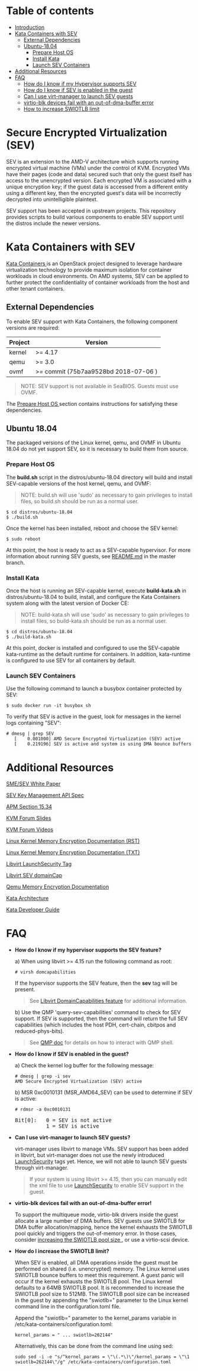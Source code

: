 # Table of contents
* [ Introduction ](#intro)
* [ Kata Containers with SEV ](#kata-sev)
  * [ External Dependencies ](#kata-deps)
  * [ Ubuntu-18.04 ](#ubuntu18)
    * [ Prepare Host OS ](#ubuntu18-kata-host)
    * [ Install Kata ](#ubuntu18-kata-install)
    * [ Launch SEV Containers ](#ubuntu18-kata-launch)
* [ Additional Resources ](#resources)
* [ FAQ ](#faq)
  * [ How do I know if my Hypervisor supports SEV ](#faq-1)
  * [ How do I know if SEV is enabled in the guest ](#faq-2)
  * [ Can I use virt-manager to launch SEV guests ](#faq-3)
  * [ virtio-blk devices fail with an out-of-dma-buffer error ](#faq-4)
  * [ How to increase SWIOTLB limit ](#faq-5)
  
<a name="intro"></a>
# Secure Encrypted Virtualization (SEV)

SEV is an extension to the AMD-V architecture which supports running encrypted
virtual machine (VMs) under the control of KVM. Encrypted VMs have their pages
(code and data) secured such that only the guest itself has access to the
unencrypted version. Each encrypted VM is associated with a unique encryption
key; if the guest data is accessed from a different entity using a different key,
then the encrypted guest's data will be incorrectly decrypted into unintelligible
plaintext.

SEV support has been accepted in upstream projects. This repository provides
scripts to build various components to enable SEV support until the distros
include the newer versions.

<a name="kata-sev"></a>
# Kata Containers with SEV

[ Kata Containers ](https://katacontainers.io) is an OpenStack project designed to leverage hardware virtualization technology to provide maximum isolation for container workloads in cloud environments. On AMD systems, SEV can be applied to further protect the confidentiality of container workloads from the host and other tenant containers.

<a name="kata-deps"></a>
## External Dependencies

To enable SEV support with Kata Containers, the following component versions are required:

| Project       | Version                              |
|---------------|--------------------------------------|
| kernel        | >= 4.17                              |
| qemu          | >= 3.0                               |
| ovmf          | >= commit (75b7aa9528bd 2018-07-06 ) |

> NOTE: SEV support is not available in SeaBIOS. Guests must use OVMF.

The [ Prepare Host OS ](#ubuntu18-kata-host) section contains instructions for satisfying these dependencies.

<a name="ubuntu18"></a>
## Ubuntu 18.04

The packaged versions of the Linux kernel, qemu, and OVMF in Ubuntu 18.04 do not yet support SEV, so it is necessary to build them from source.

<a name="ubuntu18-kata-host"></a>
### Prepare Host OS

The **build.sh** script in the distros/ubuntu-18.04 directory will build and install SEV-capable versions of the host kernel, qemu, and OVMF:

> NOTE: build.sh will use 'sudo' as necessary to gain privileges to install files, so build.sh should be run as a normal user.

```
$ cd distros/ubuntu-18.04
$ ./build.sh
```

Once the kernel has been installed, reboot and choose the SEV kernel:

```
$ sudo reboot
```

At this point, the host is ready to act as a SEV-capable hypervisor. For more information about running SEV guests, see [README.md](https://github.com/AMDESE/AMDSEV/blob/master/README.md) in the master branch.

<a name="ubuntu18-kata-install"></a>
### Install Kata

Once the host is running an SEV-capable kernel, execute **build-kata.sh** in distros/ubuntu-18.04 to build, install, and configure the Kata Containers system along with the latest version of Docker CE:

> NOTE: build-kata.sh will use 'sudo' as necessary to gain privileges to install files, so build-kata.sh should be run as a normal user.

```
$ cd distros/ubuntu-18.04
$ ./build-kata.sh
```

At this point, docker is installed and configured to use the SEV-capable kata-runtime as the default runtime for containers. In addition, kata-runtime is configured to use SEV for all containers by default.

<a name="ubuntu18-kata-launch"></a>
### Launch SEV Containers

Use the following command to launch a busybox container protected by SEV:

```
$ sudo docker run -it busybox sh
```

To verify that SEV is active in the guest, look for messages in the kernel logs containing "SEV":

```
# dmesg | grep SEV
   [    0.001000] AMD Secure Encrypted Virtualization (SEV) active
   [    0.219196] SEV is active and system is using DMA bounce buffers
```

<a name="resources"></a>
# Additional Resources

[SME/SEV White Paper](http://amd-dev.wpengine.netdna-cdn.com/wordpress/media/2013/12/AMD_Memory_Encryption_Whitepaper_v7-Public.pdf)

[SEV Key Management API Spec](http://support.amd.com/TechDocs/55766_SEV-KM%20API_Specification.pdf)

[APM Section 15.34](http://support.amd.com/TechDocs/24593.pdf)

[KVM Forum Slides](http://www.linux-kvm.org/images/7/74/02x08A-Thomas_Lendacky-AMDs_Virtualizatoin_Memory_Encryption_Technology.pdf)

[KVM Forum Videos](https://www.youtube.com/watch?v=RcvQ1xN55Ew)

[Linux Kernel Memory Encryption Documentation (RST)](https://elixir.bootlin.com/linux/latest/source/Documentation/virtual/kvm/amd-memory-encryption.rst)

[Linux Kernel Memory Encryption Documentation (TXT)](https://elixir.bootlin.com/linux/latest/source/Documentation/x86/amd-memory-encryption.txt)

[Libvirt LaunchSecurity Tag](https://libvirt.org/formatdomain.html#sev)

[Libvirt SEV domainCap](https://libvirt.org/formatdomaincaps.html#elementsSEV)

[Qemu Memory Encryption Documentation](https://git.qemu.org/?p=qemu.git;a=blob;f=docs/amd-memory-encryption.txt;h=f483795eaafed8409b1e96806ca743354338c9dc;hb=HEAD)

[Kata Architecture](https://github.com/kata-containers/documentation/blob/master/architecture.md)

[Kata Developer Guide](https://github.com/kata-containers/documentation/blob/master/Developer-Guide.md)

<a name="faq"></a>
# FAQ

<a name="faq-1"></a>
 * **How do I know if my hypervisor supports the SEV feature?**

   a) When using libvirt >= 4.15 run the following command as root:

   ```
   # virsh domcapabilities
   ```

   If the hypervisor supports the SEV feature, then the **sev** tag will be present.

   > See [Libvirt DomainCapabilities feature](https://libvirt.org/formatdomaincaps.html#elementsSEV) for additional information.

   b) Use the QMP 'query-sev-capabilities' command to check for SEV support. If SEV is supported, then the command will return the full SEV capabilities (which includes the host PDH, cert-chain, cbitpos and reduced-phys-bits).

   > See [QMP doc](https://github.com/qemu/qemu/blob/master/docs/devel/writing-qmp-commands.txt) for details on how to interact with QMP shell.

<a name="faq-2"></a>
 * **How do I know if SEV is enabled in the guest?**
 
   a) Check the kernel log buffer for the following message:

   ```
   # dmesg | grep -i sev
   AMD Secure Encrypted Virtualization (SEV) active
   ```

   b) MSR 0xc0010131 (MSR_AMD64_SEV) can be used to determine if SEV is active:

   ```
   # rdmsr -a 0xc0010131
   ```
   <pre>
   Bit[0]:   0 = SEV is not active
             1 = SEV is active
   </pre>

<a name="faq-3"></a>
 * **Can I use virt-manager to launch SEV guests?**

   virt-manager uses libvirt to manage VMs. SEV support has been added in libvirt, but virt-manager does not use the newly introduced [LaunchSecurity](https://libvirt.org/formatdomain.html#sev) tags yet. Hence, we will not able to launch SEV guests through virt-manager.
   >   If your system is using libvirt >= 4.15, then you can manually edit the xml file to use [LaunchSecurity](https://libvirt.org/formatdomain.html#sev) to enable SEV support in the guest.

<a name="faq-4"></a>
 * **virtio-blk devices fail with an out-of-dma-buffer error!**

   To support the multiqueue mode, virtio-blk drivers inside the guest allocate a large number of DMA buffers. SEV guests use SWIOTLB for DMA buffer allocation/mapping, hence the kernel exhausts the SWIOTLB pool quickly and triggers the out-of-memory error. In those cases, consider [ increasing the SWIOTLB pool size ](#faq-5), or use a virtio-scsi device.

<a name="faq-5"></a>
 * **How do I increase the SWIOTLB limit?**

   When SEV is enabled, all DMA operations inside the guest must be performed on shared (i.e. unencrypted) memory. The Linux kernel uses SWIOTLB bounce buffers to meet this requirement. A guest panic will occur if the kernel exhausts the SWIOTLB pool. The Linux kernel defaults to a 64MB SWIOTLB pool. It is recommended to increase the SWIOTLB pool size to 512MB. The SWIOTLB pool size can be increased in the guest by appending the "swiotlb=" parameter to the Linux kernel command line in the configuration.toml file.

   Append the "swiotlb=" parameter to the kernel_params variable in /etc/kata-containers/configuration.toml:

   ```
   kernel_params = " ... swiotlb=262144"
   ```
   
   Alternatively, this can be done from the command line using sed:
   
   ```
   sudo sed -i -e "s/^kernel_params = \"\(.*\)\"/kernel_params = \"\1 swiotlb=262144\"/g" /etc/kata-containers/configuration.toml
   ```
   
